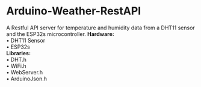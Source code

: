 # Arduino-Weather-RestAPI

A Restful API server for temperature and humidity data from a DHT11 sensor and the ESP32s microcontroller.
<b>Hardware:</b><br>
• DHT11 Sensor<br>
• ESP32s
<br>
<b>Libraries:</b><br>
• DHT.h<br>
• WiFi.h<br>
• WebServer.h<br>
• ArduinoJson.h<br>
